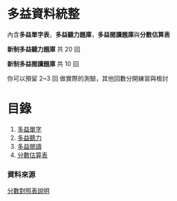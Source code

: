 # 多益資料統整

內含**多益單字表**，**多益聽力題庫**，**多益閱讀題庫**與**分數估算表**

**新制多益聽力題庫** 共 20 回

**新制多益閱讀題庫** 共 10 回

你可以預留 2~3 回 做實際的測驗，其他回數分開練習與檢討 

# 目錄

1. [多益單字](多益單字)
2. [多益聽力](多益聽力)
3. [多益閱讀](多益閱讀)
4. [分數估算表](分數估算表.pdf)

### 資料來源
[分數對照表說明](https://news.stust.edu.tw/User/news_file%5C6001/200931795940_2.pdf)
